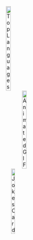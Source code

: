 <div style="display: flex; flex-direction: column; align-items: center; justify-content: center;">
  <div style="display: flex; align-items: center;">
    <img src="https://github-readme-stats.vercel.app/api/top-langs/?username=edugmes&show_icons=true&theme=dark&count_private=true&layout=compact&langs_count=10" alt="Top Languages" width="33%">
  </div>
  <div style="display: flex; align-items: center; justify-content: center;">
    <img src="https://media.giphy.com/media/dWesBcTLavkZuG35MI/giphy.gif" alt="Animated GIF" width="33%">
  </div>
  <div style="display: flex; align-items: center;">
    <img src="https://readme-jokes.vercel.app/api?hideBorder" alt="Jokes Card" width="33%">
  </div>
</div>
